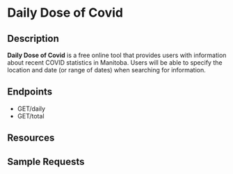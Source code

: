 # Daily Dose of Covid

## Description
**Daily Dose of Covid** is a free online tool that provides users with information about recent COVID statistics in Manitoba. Users will be able to specify the location and date (or range of dates) when searching for information.

## Endpoints
- GET/daily
- GET/total

## Resources

## Sample Requests
